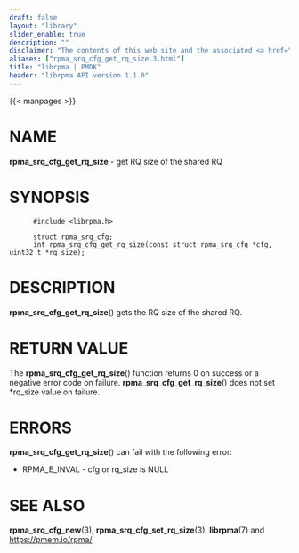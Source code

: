 ```yaml
---
draft: false
layout: "library"
slider_enable: true
description: ""
disclaimer: "The contents of this web site and the associated <a href=\"https://github.com/pmem\">GitHub repositories</a> are BSD-licensed open source."
aliases: ["rpma_srq_cfg_get_rq_size.3.html"]
title: "librpma | PMDK"
header: "librpma API version 1.1.0"
---
```

{{< manpages >}}

[comment]: <> (SPDX-License-Identifier: BSD-3-Clause)
[comment]: <> (Copyright 2020-2022, Intel Corporation)

NAME
====

**rpma\_srq\_cfg\_get\_rq\_size** - get RQ size of the shared RQ

SYNOPSIS
========

          #include <librpma.h>

          struct rpma_srq_cfg;
          int rpma_srq_cfg_get_rq_size(const struct rpma_srq_cfg *cfg, uint32_t *rq_size);

DESCRIPTION
===========

**rpma\_srq\_cfg\_get\_rq\_size**() gets the RQ size of the shared RQ.

RETURN VALUE
============

The **rpma\_srq\_cfg\_get\_rq\_size**() function returns 0 on success or
a negative error code on failure. **rpma\_srq\_cfg\_get\_rq\_size**()
does not set \*rq\_size value on failure.

ERRORS
======

**rpma\_srq\_cfg\_get\_rq\_size**() can fail with the following error:

-   RPMA\_E\_INVAL - cfg or rq\_size is NULL

SEE ALSO
========

**rpma\_srq\_cfg\_new**(3), **rpma\_srq\_cfg\_set\_rq\_size**(3),
**librpma**(7) and https://pmem.io/rpma/
